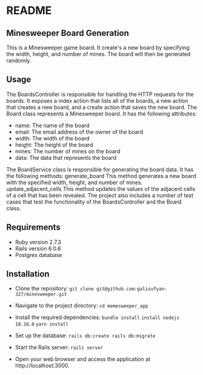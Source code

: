 # README

## Minesweeper Board Generation

This is a Minesweeper game board. It create's a new board by specifying the width, height, and number of mines. The board will then be generated randomly. 

## Usage

The BoardsController is responsible for handling the HTTP requests for the boards. It exposes a index action that lists all of the boards, a new action that creates a new board, and a create action that saves the new board. The Board class represents a Minesweeper board. It has the following attributes:

* name: The name of the board
* email: The email address of the owner of the board
* width: The width of the board
* height: The height of the board
* mines: The number of mines on the board
* data: The data that represents the board


The BoardService class is responsible for generating the board data. It has the following methods:
generate_board This method generates a new board with the specified width, height, and number of mines.
update_adjacent_cells This method updates the values of the adjacent cells of a cell that has been revealed.
The project also includes a number of test cases that test the functionality of the BoardsController and the Board class.


## Requirements

* Ruby version 2.7.3
* Rails version 6.0.6
* Postgres database 

## Installation

* Clone the repository:
`git clone git@github.com:galisufyan-327/minesweeper.git` 

* Navigate to the project directory:
`cd memesweeper_app`

* Install the required dependencies:
`bundle install`
`install nodejs 18.16.0`
`yarn install`

* Set up the database:
`rails db:create
rails db:migrate`

* Start the Rails server:
`rails server`

* Open your web browser and access the application at http://localhost:3000.


